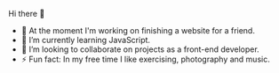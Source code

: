 Hi there 👋

- 🔭 At the moment I'm working on finishing a website for a friend.
- 🌱 I’m currently learning JavaScript.
- 👯 I’m looking to collaborate on projects as a front-end developer.
- ⚡ Fun fact: In my free time I like exercising, photography and music.

